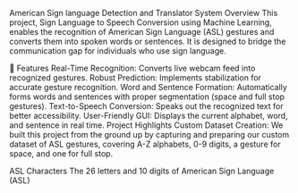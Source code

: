 American Sign language Detection and Translator System
Overview
This project, Sign Language to Speech Conversion using Machine Learning, enables the recognition of American Sign Language (ASL) gestures and converts them into spoken words or sentences. It is designed to bridge the communication gap for individuals who use sign language.

🎯 Features
Real-Time Recognition: Converts live webcam feed into recognized gestures.
Robust Prediction: Implements stabilization for accurate gesture recognition.
Word and Sentence Formation: Automatically forms words and sentences with proper segmentation (space and full stop gestures).
Text-to-Speech Conversion: Speaks out the recognized text for better accessibility.
User-Friendly GUI: Displays the current alphabet, word, and sentence in real time.
Project Highlights
Custom Dataset Creation:
We built this project from the ground up by capturing and preparing our custom dataset of ASL gestures, covering A-Z alphabets, 0-9 digits, a gesture for space, and one for full stop.

ASL Characters The 26 letters and 10 digits of American Sign Language (ASL)

